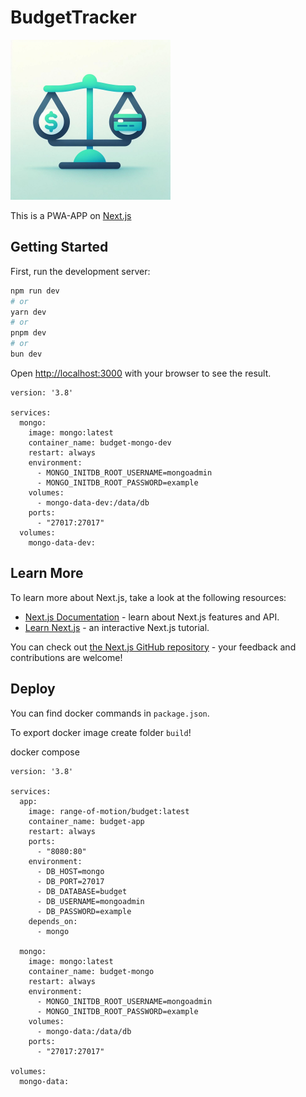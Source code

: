 # BudgetTracker

<img src="public/icon.png" alt="Ikona aplikacji" width="256" height="256">

This is a PWA-APP on [Next.js](https://nextjs.org)

## Getting Started

First, run the development server:

```bash
npm run dev
# or
yarn dev
# or
pnpm dev
# or
bun dev
```

Open [http://localhost:3000](http://localhost:3000) with your browser to see the result.

```
version: '3.8'

services:
  mongo:
    image: mongo:latest
    container_name: budget-mongo-dev
    restart: always
    environment:
      - MONGO_INITDB_ROOT_USERNAME=mongoadmin
      - MONGO_INITDB_ROOT_PASSWORD=example
    volumes:
      - mongo-data-dev:/data/db
    ports:
      - "27017:27017"
  volumes:
    mongo-data-dev:
```

## Learn More

To learn more about Next.js, take a look at the following resources:

- [Next.js Documentation](https://nextjs.org/docs) - learn about Next.js features and API.
- [Learn Next.js](https://nextjs.org/learn) - an interactive Next.js tutorial.

You can check out [the Next.js GitHub repository](https://github.com/vercel/next.js) - your feedback and contributions are welcome!

## Deploy

You can find docker commands in `package.json`.

To export docker image create folder `build`!

docker compose
```
version: '3.8'

services:
  app:
    image: range-of-motion/budget:latest
    container_name: budget-app
    restart: always
    ports:
      - "8080:80"
    environment:
      - DB_HOST=mongo
      - DB_PORT=27017
      - DB_DATABASE=budget
      - DB_USERNAME=mongoadmin
      - DB_PASSWORD=example
    depends_on:
      - mongo

  mongo:
    image: mongo:latest
    container_name: budget-mongo
    restart: always
    environment:
      - MONGO_INITDB_ROOT_USERNAME=mongoadmin
      - MONGO_INITDB_ROOT_PASSWORD=example
    volumes:
      - mongo-data:/data/db
    ports:
      - "27017:27017"

volumes:
  mongo-data:
```

